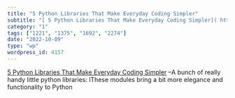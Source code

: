 ```yaml
---
title: "5 Python Libraries That Make Everyday Coding Simpler"
subtitle: "[ 5 Python Libraries That Make Everyday Coding Simpler]( https://link.medium.com/A9gLVpwqZtb) –A bun..."
category: "1"
tags: ["1221", "1375", "1692", "2274"]
date: "2022-10-09"
type: "wp"
wordpress_id: 4157
---
```

[ 5 Python Libraries That Make Everyday Coding Simpler]( https://link.medium.com/A9gLVpwqZtb) –A bunch of really handy little python libraries: lThese modules bring a bit more elegance and functionality to Python